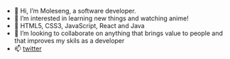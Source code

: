 - 👋 Hi, I’m Moleseng, a software developer.
- 👀 I’m interested in learning new things and watching anime!
- 🌱 HTML5, CSS3, JavaScript, React and Java
- 💞️ I’m looking to collaborate on anything that brings value to people and that improves my skils as a developer
- 📫 [twitter](https://twitter.com/mueslimomo)

<!---
keMoleseng/keMoleseng is a ✨ special ✨ repository because its `README.md` (this file) appears on your GitHub profile.
You can click the Preview link to take a look at your changes.
--->
